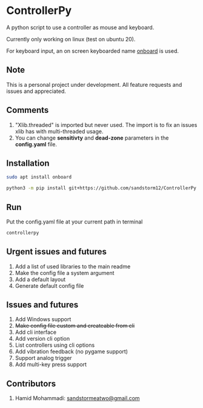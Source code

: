 # ControllerPy

A python script to use a controller as mouse and keyboard.

Currently only working on linux (test on ubuntu 20).

For keyboard input, an on screen keyboarded name [onboard](https://launchpad.net/onboard) is used.


## Note

This is a personal project under development. All feature requests and issues and appreciated.


## Comments
1. "Xlib.threaded" is imported but never used. The import is to fix an issues xlib has with multi-threaded usage.
2. You can change **sensitivty** and **dead-zone** parameters in the **config.yaml** file.


## Installation
```bash
sudo apt install onboard

python3 -m pip install git+https://github.com/sandstorm12/ControllerPy.git
```


## Run

Put the config.yaml file at your current path in terminal

```bash
controllerpy
```


## Urgent issues and futures
1. Add a list of used libraries to the main readme
2. Make the config file a system argument
3. Add a default layout
4. Generate default config file


## Issues and futures
1. Add Windows support
2. ~~Make config file custom and createable from cli~~
3. Add cli interface
4. Add version cli option
5. List controllers using cli options
6. Add vibration feedback (no pygame support)
7. Support analog trigger
8. Add multi-key press support


## Contributors
1. Hamid Mohammadi: <sandstormeatwo@gmail.com>
